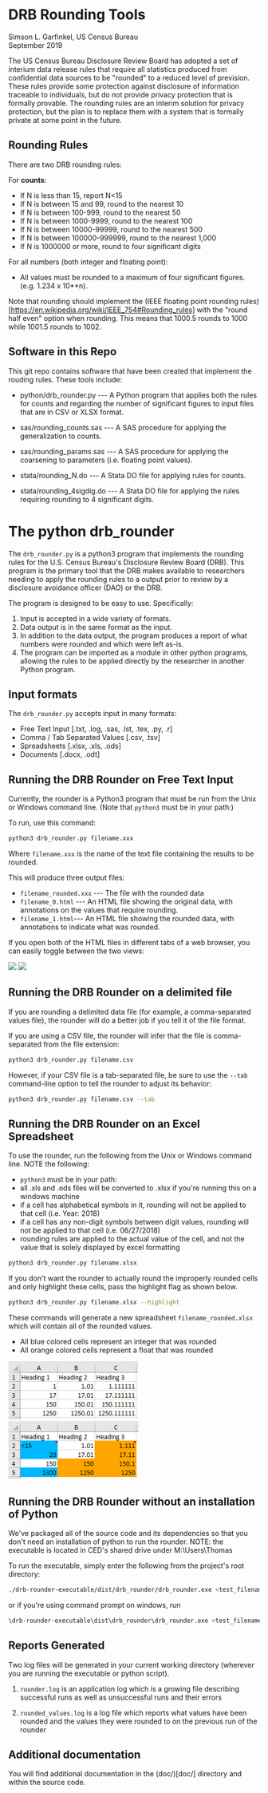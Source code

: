 # DRB Rounding Tools
Simson L. Garfinkel, US Census Bureau<br/>
September 2019<br/>

The US Census Bureau Disclosure Review Board has adopted a set of
interium data release rules that require all statistics produced from
confidential data sources to be "rounded" to a reduced level of
prevision.  These rules provide some protection against disclosure of
information traceable to individuals, but do not provide privacy
protection that is formally provable. The rounding rules are an
interim solution for privacy protection, but the plan is to replace
them with a system that is formally private at some point in the
future.

## Rounding Rules

There are two DRB rounding rules:

For __counts__:

  * If N is less than 15, report N<15
  * If N is between 15 and 99, round to the nearest 10
  * If N is between 100-999, round to the nearest 50
  * If N is between 1000-9999, round to the nearest 100
  * If N is between 10000-99999, round to the nearest 500
  * If N is between 100000-999999, round to the nearest 1,000
  * If N is 1000000 or more, round to four significant digits

For all numbers (both integer and floating point):

  * All values must be rounded to a maximum of four significant
  figures. (e.g. 1.234 x 10**n).

Note that rounding should implement the (IEEE floating point rounding
rules)[https://en.wikipedia.org/wiki/IEEE_754#Rounding_rules] with the
"round half even" option when rounding. This means that 1000.5 rounds
to 1000 while 1001.5 rounds to 1002.

## Software in this Repo
This git repo contains software that have been created that implement the
rouding rules. These tools include:

* python/drb_rounder.py --- A Python program that applies both the
  rules for counts and regarding the number of significant figures to
  input files that are in CSV or XLSX format.

* sas/rounding_counts.sas --- A SAS procedure for applying the
  generalization to counts.

* sas/rounding_params.sas --- A SAS procedure for applying the
  coarsening to parameters (i.e. floating point values).

* stata/rounding_N.do --- A Stata DO file for applying rules for
  counts.

* stata/rounding_4sigdig.do --- A Stata DO file for applying the rules
  requiring rounding to 4 significant digits.

# The python drb_rounder

The `drb_rounder.py` is a python3 program that implements the rounding rules for the
U.S. Census Bureau's Disclosure Review Board (DRB). This program is the
primary tool that the DRB makes available to researchers needing to
apply the rounding rules to a output prior to review by a disclosure
avoidance officer (DAO) or the DRB.

The program is designed to be easy to use. Specifically:

1. Input is accepted in a wide variety of formats.
2. Data output is in the same format as the input.
3. In addition to the data output, the program produces a report of what numbers were rounded and which were left as-is.
4. The program can be imported as a module in other python programs, allowing the rules to be applied directly by the researcher in another Python program.


## Input formats

The `drb_rounder.py` accepts input in many formats:

* Free Text Input [.txt, .log, .sas, .lst, .tex, .py, .r]
* Comma / Tab Separated Values [.csv, .tsv]
* Spreadsheets [.xlsx, .xls, .ods]
* Documents [.docx, .odt]

## Running the DRB Rounder on Free Text Input
Currently, the rounder is a Python3 program that must be run from the Unix or Windows command line.
(Note that `python3` must be in your path:)

To run, use this command:

```sh
python3 drb_rounder.py filename.xxx
```

Where `filename.xxx` is the name of the text file containing the results to be
rounded.

This will produce three output files:
  * `filename_rounded.xxx` --- The file with the rounded data
  * `filename_0.html` --- An HTML file showing the original data, with
  annotations on the values that require rounding.
  * `filename_1.html`--- An HTML file showing the rounded data, with
  annotations to indicate what was rounded.

If you open both of the HTML files in different tabs of a web browser, you can
easily toggle between the two views:

<img src='pics/input0.png'> <img src='pics/input1.png'>

## Running the DRB Rounder on a delimited file

If you are rounding a delimited data file (for example, a comma-separated values file), the rounder will do a better job if you tell it of the file format.

If you are using a CSV file, the rounder will infer that the file is comma-separated from the file extension:

```sh
python3 drb_rounder.py filename.csv
```

However, if your CSV file is a tab-separated file, be sure to use the `--tab` command-line option to tell the rounder to adjust its behavior:

```sh
python3 drb_rounder.py filename.csv --tab
```

## Running the DRB Rounder on an Excel Spreadsheet
To use the rounder, run the following from the Unix or Windows command line.
NOTE the following:
  * `python3` must be in your path:
  * all .xls and .ods files will be converted to .xlsx if you're running this
  on a windows machine
  * if a cell has alphabetical symbols in it, rounding will not be applied to
  that cell (i.e. Year: 2018)
  * if a cell has any non-digit symbols between digit values, rounding will not
  be applied to that cell (i.e. 06/27/2018)
  * rounding rules are applied to the actual value of the cell, and not the 
  value that is solely displayed by excel formatting

```sh
python3 drb_rounder.py filename.xlsx
```
If you don't want the rounder to actually round the improperly rounded cells and
only highlight these cells, pass the highlight flag as shown below.

```sh
python3 drb_rounder.py filename.xlsx --highlight
```

These commands will generate a new spreadsheet `filename_rounded.xlsx` which
will contain all of the rounded values.
  * All blue colored cells represent an integer that was rounded
  * All orange colored cells represent a float that was rounded

<img src='pics/xlsx_input.png'> <img src='pics/xlsx_output.png'>


## Running the DRB Rounder without an installation of Python
We've packaged all of the source code and its dependencies so that you don't
need an installation of python to run the rounder. NOTE: the executable is
located in CED's shared drive under M:\Users\Thomas

To run the executable, simply enter the following from the project's root 
directory:

```sh
./drb-rounder-executable/dist/drb_rounder/drb_rounder.exe <test_filename_here>
```

or if you're using command prompt on windows, run

```sh
\drb-rounder-executable\dist\drb_rounder\drb_rounder.exe <test_filename_here>
```


## Reports Generated
Two log files will be generated in your current working directory (wherever you
are running the executable or python script).

1. `rounder.log` is an application log which is a growing file describing successful runs as well as unsuccessful runs and their errors

2. `rounded_values.log` is a log file which reports what values have been rounded and the values they were rounded to on the previous run of the rounder


## Additional documentation

You will find additional documentation in the (doc/)[doc/] directory and within the source code.

